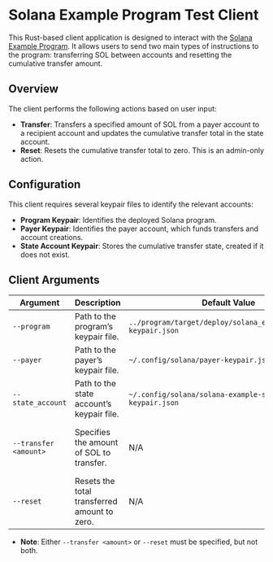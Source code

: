 # Solana Example Program Test Client

This Rust-based client application is designed to interact with the [Solana Example Program](../program/README.md).
It allows users to send two main types of instructions to the program: transferring SOL between accounts and resetting the cumulative transfer amount.

## Overview

The client performs the following actions based on user input:

- **Transfer**: Transfers a specified amount of SOL from a payer account to a recipient account and updates the cumulative transfer total in the state account.
- **Reset**: Resets the cumulative transfer total to zero. This is an admin-only action.

## Configuration

This client requires several keypair files to identify the relevant accounts:

- **Program Keypair**: Identifies the deployed Solana program.
- **Payer Keypair**: Identifies the payer account, which funds transfers and account creations.
- **State Account Keypair**: Stores the cumulative transfer state, created if it does not exist.

## Client Arguments

| Argument        | Description                                                           | Default Value                                                  | Required |
|-----------------|-----------------------------------------------------------------------|----------------------------------------------------------------|----------|
| `--program`     | Path to the program’s keypair file.                                   | `../program/target/deploy/solana_example_program-keypair.json` | No       |
| `--payer`       | Path to the payer’s keypair file.                                     | `~/.config/solana/payer-keypair.json`                          | No       |
| `--state_account` | Path to the state account’s keypair file.                           | `~/.config/solana/solana-example-state-keypair.json`           | No       |
| `--transfer <amount>` | Specifies the amount of SOL to transfer.                        | N/A                                                            | Optional (Mutually exclusive with `--reset`) |
| `--reset`       | Resets the total transferred amount to zero.                          | N/A                                                            | Optional (Mutually exclusive with `--transfer`) |

- **Note**: Either `--transfer <amount>` or `--reset` must be specified, but not both.
